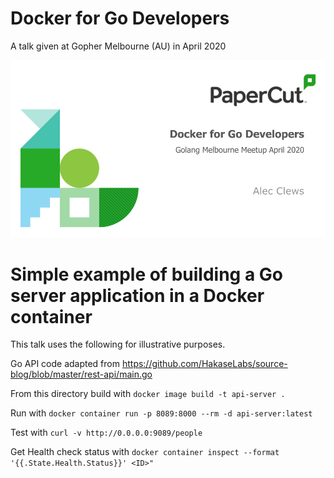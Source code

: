 # Docker for Go Developers

A talk given at Gopher Melbourne (AU) in April 2020

[![Slides](./DockerForGoDev.png)](https://docs.google.com/presentation/d/e/2PACX-1vR7TkrRr92YnDQKX0H3wmfZ4uCYNCMZf1JqlBHMTegQmOKJJc3d3dCS4kdJKbVrH-RiZu6s_Tnktr2s/pub?start=false&loop=false&delayms=3000)

# Simple example of building a Go server application in a Docker container

This talk uses the following for illustrative purposes.

Go API code adapted from https://github.com/HakaseLabs/source-blog/blob/master/rest-api/main.go

From this directory build with `docker image build -t api-server .`

Run with `docker container run -p 8089:8000 --rm -d api-server:latest`

Test with `curl -v http://0.0.0.0:9089/people`

Get Health check status with `docker container inspect --format '{{.State.Health.Status}}' <ID>"`
